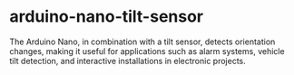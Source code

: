 # arduino-nano-tilt-sensor
The Arduino Nano, in combination with a tilt sensor, detects orientation changes, making it useful for applications such as alarm systems, vehicle tilt detection, and interactive installations in electronic projects.
